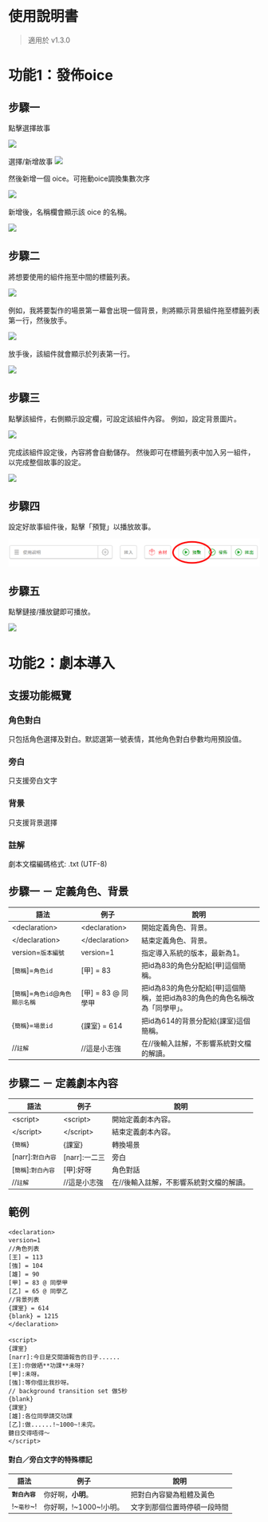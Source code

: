 # 使用說明書
> 適用於 v1.3.0

# 功能1：發佈oice
## 步驟一
點擊選擇故事

![](resources/a8c79adb0cf84915a99c5cfbc33de4bd.png)

選擇/新增故事
![](resources/24f1a880fa9b4ea7b18e7553a48e205b.png)

然後新增一個 oice。可拖動oice調換集數次序

![](resources/70B3FE15EA755CD429C4B82AB772C812.png)

新增後，名稱欄會顯示該 oice 的名稱。

![](resources/D66833A42815DB516927D7BF72B1F23E.png)

## 步驟二

將想要使用的組件拖至中間的標籤列表。

![](resources/c267e90cb7494a77b7288a8bba338379.png)

例如，我將要製作的場景第一幕會出現一個背景，則將顯示背景組件拖至標籤列表第一行，然後放手。

![](resources/f7209276547c4e31b6fd9efb7ab2e2ad.png)

放手後，該組件就會顯示於列表第一行。

![](resources/a10843e45505473ea6c82f77cdaac0c8.png)

## 步驟三
點擊該組件，右側顯示設定欄，可設定該組件內容。
例如，設定背景圖片。

![](resources/f14cb8bfa5954ff6a8802e20142249c8.png)

完成該組件設定後，內容將會自動儲存。
然後即可在標籤列表中加入另一組件，以完成整個故事的設定。

![](resources/3c17206a364f42a8bb3d3c6a84291d65.png)

## 步驟四
設定好故事組件後，點擊「預覽」以播放故事。

![](resources/run.jpg)

## 步驟五
點擊鏈接/播放鍵即可播放。

![](resources/545d6915234544d089be3105ef26df24.png)




# 功能2：劇本導入
## 支援功能概覽
### 角色對白
只包括角色選擇及對白。默認選第一號表情，其他角色對白參數均用預設值。
### 旁白
只支援旁白文字
### 背景
只支援背景選擇
### 註解
劇本文檔編碼格式: .txt (UTF-8)

## 步驟一 － 定義角色、背景
語法|例子|說明
---|---|---------------------------
\<declaration\>|\<declaration\>|開始定義角色、背景。
\</declaration\>|\</declaration\>|結束定義角色、背景。
version=`版本編號`|version=1|指定導入系統的版本，最新為1。
[`簡稱`]=`角色id`|[甲] = 83|把id為83的角色分配給[甲]這個簡稱。
[`簡稱`]=`角色id`@`角色顯示名稱`|[甲] = 83 @ 同學甲|把id為83的角色分配給[甲]這個簡稱，並把id為83的角色的角色名稱改為「同學甲」。
{`簡稱`}=`場景id`|{課室} = 614|把id為614的背景分配給{課室}這個簡稱。
//`註解`|//這是小志強|在//後輸入註解，不影響系統對文檔的解讀。

## 步驟二 － 定義劇本內容
語法|例子|說明
---|---|---------------------------
\<script\>|\<script\>|開始定義劇本內容。
\</script\>|\</script\>|結束定義劇本內容。
{`簡稱`}|{課室}|轉換場景
\[narr\]:`對白內容`|\[narr\]:一二三|旁白
\[`簡稱`\]:`對白內容`|\[甲\]:好呀|角色對話
//`註解`|//這是小志強|在//後輸入註解，不影響系統對文檔的解讀。

## 範例
```
<declaration>
version=1
//角色列表
[王] = 113
[強] = 104
[雄] = 90
[甲] = 83 @ 同學甲
[乙] = 65 @ 同學乙
//背景列表
{課室} = 614
{blank} = 1215
</declaration>

<script>
{課室}
[narr]:今日是交閱讀報告的日子......
[王]:你做晒**功課**未呀?
[甲]:未呀。
[強]:等你借比我抄呀。
// background transition set 做5秒
{blank}
{課室}
[雄]:各位同學請交功課
[乙]:做......!~1000~!未完。
聽日交得唔得～
</script>
```

#### 對白／旁白文字的特殊標記
語法|例子|說明
---|---|---------------------------
**`對白內容`**|你好啊，**小明**。|把對白內容變為粗體及黃色
!\~`毫秒`\~!|你好啊，!\~1000\~!小明。|文字到那個位置時停頓一段時間




